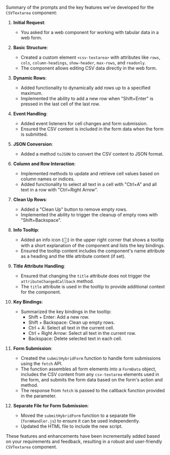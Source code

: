 Summary of the prompts and the key features we've developed for the `CSVTextarea` component:

1. **Initial Request**:
   - You asked for a web component for working with tabular data in a web form.

2. **Basic Structure**:
   - Created a custom element `<csv-textarea>` with attributes like `rows`, `cols`, `column-headings`, `show-header`, `max-rows`, and `readonly`.
   - The component allows editing CSV data directly in the web form.

3. **Dynamic Rows**:
   - Added functionality to dynamically add rows up to a specified maximum.
   - Implemented the ability to add a new row when "Shift+Enter" is pressed in the last cell of the last row.

4. **Event Handling**:
   - Added event listeners for cell changes and form submission.
   - Ensured the CSV content is included in the form data when the form is submitted.

5. **JSON Conversion**:
   - Added a method `toJSON` to convert the CSV content to JSON format.

6. **Column and Row Interaction**:
   - Implemented methods to update and retrieve cell values based on column names or indices.
   - Added functionality to select all text in a cell with "Ctrl+A" and all text in a row with "Ctrl+Right Arrow".

7. **Clean Up Rows**:
   - Added a "Clean Up" button to remove empty rows.
   - Implemented the ability to trigger the cleanup of empty rows with "Shift+Backspace".

8. **Info Tooltip**:
   - Added an info icon (ⓘ) in the upper right corner that shows a tooltip with a short explanation of the component and lists the key bindings.
   - Ensured the tooltip content includes the component's name attribute as a heading and the title attribute content (if set).

9. **Title Attribute Handling**:
   - Ensured that changing the `title` attribute does not trigger the `attributeChangedCallback` method.
   - The `title` attribute is used in the tooltip to provide additional context for the component.

10. **Key Bindings**:
    - Summarized the key bindings in the tooltip:
      - Shift + Enter: Add a new row.
      - Shift + Backspace: Clean up empty rows.
      - Ctrl + A: Select all text in the current cell.
      - Ctrl + Right Arrow: Select all text in the current row.
      - Backspace: Delete selected text in each cell.

11. **Form Submission**:
    - Created the `submitHybridForm` function to handle form submissions using the `fetch` API.
    - The function assembles all form elements into a `FormData` object, includes the CSV content from any `csv-textarea` elements used in the form, and submits the form data based on the form's action and method.
    - The response from `fetch` is passed to the callback function provided in the parameter.

12. **Separate File for Form Submission**:
    - Moved the `submitHybridForm` function to a separate file (`formHandler.js`) to ensure it can be used independently.
    - Updated the HTML file to include the new script.

These features and enhancements have been incrementally added based on your requirements and feedback, resulting in a robust and user-friendly `CSVTextarea` component.